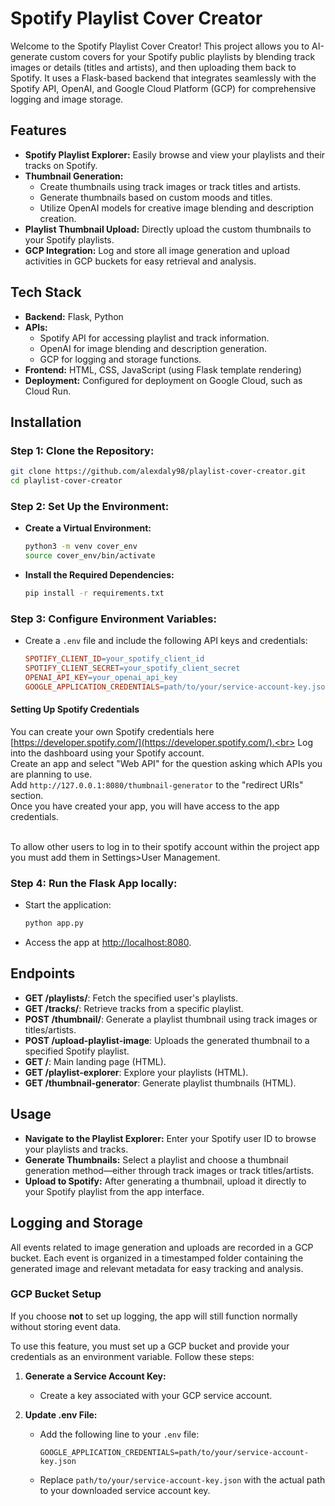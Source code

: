 # Spotify Playlist Cover Creator

Welcome to the Spotify Playlist Cover Creator! This project allows you to AI-generate custom covers for your Spotify public playlists by blending track images or details (titles and artists), and then uploading them back to Spotify. It uses a Flask-based backend that integrates seamlessly with the Spotify API, OpenAI, and Google Cloud Platform (GCP) for comprehensive logging and image storage.

## Features

- **Spotify Playlist Explorer:** Easily browse and view your playlists and their tracks on Spotify.
- **Thumbnail Generation:**
  - Create thumbnails using track images or track titles and artists.
  - Generate thumbnails based on custom moods and titles.
  - Utilize OpenAI models for creative image blending and description creation.
- **Playlist Thumbnail Upload:** Directly upload the custom thumbnails to your Spotify playlists.
- **GCP Integration:** Log and store all image generation and upload activities in GCP buckets for easy retrieval and analysis.

## Tech Stack

- **Backend:** Flask, Python
- **APIs:**
  - Spotify API for accessing playlist and track information.
  - OpenAI for image blending and description generation.
  - GCP for logging and storage functions.
- **Frontend:** HTML, CSS, JavaScript (using Flask template rendering)
- **Deployment:** Configured for deployment on Google Cloud, such as Cloud Run.

## Installation

### Step 1: Clone the Repository:
```bash
git clone https://github.com/alexdaly98/playlist-cover-creator.git
cd playlist-cover-creator
```

### Step 2: Set Up the Environment:

- **Create a Virtual Environment:**
  ```bash
  python3 -m venv cover_env
  source cover_env/bin/activate
  ```

- **Install the Required Dependencies:**
  ```bash
  pip install -r requirements.txt
  ```

### Step 3: Configure Environment Variables:

- Create a `.env` file and include the following API keys and credentials:
  ```makefile
  SPOTIFY_CLIENT_ID=your_spotify_client_id
  SPOTIFY_CLIENT_SECRET=your_spotify_client_secret
  OPENAI_API_KEY=your_openai_api_key
  GOOGLE_APPLICATION_CREDENTIALS=path/to/your/service-account-key.json
  ```

#### Setting Up Spotify Credentials

You can create your own Spotify credentials here [https://developer.spotify.com/](https://developer.spotify.com/).<br>
Log into the dashboard using your Spotify account.<br>
Create an app and select "Web API" for the question asking which APIs you are planning to use.<br>
Add `http://127.0.0.1:8080/thumbnail-generator` to the "redirect URIs" section.<br>
Once you have created your app, you will have access to the app credentials.<br><br>

To allow other users to log in to their spotify account within the project app you must add them in Settings>User Management.


### Step 4: Run the Flask App locally:

- Start the application:
  ```bash
  python app.py
  ```

- Access the app at [http://localhost:8080](http://localhost:8080).

## Endpoints

- **GET /playlists/**: Fetch the specified user's playlists.
- **GET /tracks/**: Retrieve tracks from a specific playlist.
- **POST /thumbnail/**: Generate a playlist thumbnail using track images or titles/artists.
- **POST /upload-playlist-image**: Uploads the generated thumbnail to a specified Spotify playlist.
- **GET /**: Main landing page (HTML).
- **GET /playlist-explorer**: Explore your playlists (HTML).
- **GET /thumbnail-generator**: Generate playlist thumbnails (HTML).

## Usage

- **Navigate to the Playlist Explorer:** Enter your Spotify user ID to browse your playlists and tracks.
- **Generate Thumbnails:** Select a playlist and choose a thumbnail generation method—either through track images or track titles/artists.
- **Upload to Spotify:** After generating a thumbnail, upload it directly to your Spotify playlist from the app interface.

## Logging and Storage

All events related to image generation and uploads are recorded in a GCP bucket. Each event is organized in a timestamped folder containing the generated image and relevant metadata for easy tracking and analysis.

### GCP Bucket Setup

If you choose **not** to set up logging, the app will still function normally without storing event data.<br>

To use this feature, you must set up a GCP bucket and provide your credentials as an environment variable. Follow these steps:

1. **Generate a Service Account Key:**
   - Create a key associated with your GCP service account.

2. **Update .env File:**
   - Add the following line to your `.env` file:
     ```plaintext
     GOOGLE_APPLICATION_CREDENTIALS=path/to/your/service-account-key.json
     ```
   - Replace `path/to/your/service-account-key.json` with the actual path to your downloaded service account key.
